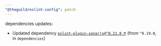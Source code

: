 ```yaml
---
"@theguild/eslint-config": patch
---
```

dependencies updates:
  - Updated dependency [`eslint-plugin-sonarjs@^0.21.0` ↗︎](https://www.npmjs.com/package/eslint-plugin-sonarjs/v/0.21.0) (from `^0.19.0`, in `dependencies`)
